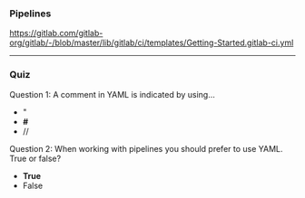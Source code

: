 ### Pipelines

https://gitlab.com/gitlab-org/gitlab/-/blob/master/lib/gitlab/ci/templates/Getting-Started.gitlab-ci.yml

---

### Quiz

Question 1:
A comment in YAML is indicated by using...
- "
- **#**
- //

Question 2:
When working with pipelines you should prefer to use YAML. True or false?
- **True**
- False




